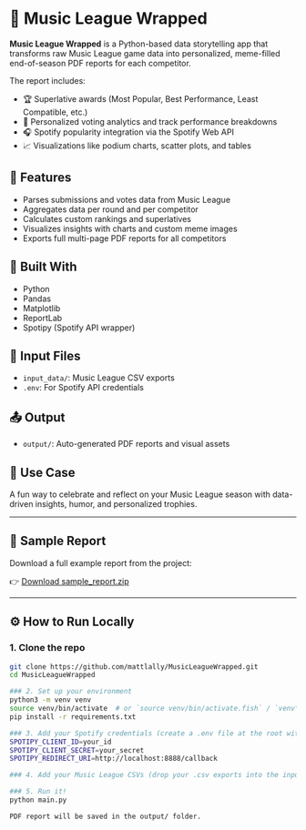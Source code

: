 # 🎵 Music League Wrapped

**Music League Wrapped** is a Python-based data storytelling app that transforms raw Music League game data into personalized, meme-filled end-of-season PDF reports for each competitor.

The report includes:
- 🏆 Superlative awards (Most Popular, Best Performance, Least Compatible, etc.)
- 🎯 Personalized voting analytics and track performance breakdowns
- 🎧 Spotify popularity integration via the Spotify Web API
- 📈 Visualizations like podium charts, scatter plots, and tables

## 🚀 Features
- Parses submissions and votes data from Music League
- Aggregates data per round and per competitor
- Calculates custom rankings and superlatives
- Visualizes insights with charts and custom meme images
- Exports full multi-page PDF reports for all competitors

## 🔧 Built With
- Python
- Pandas
- Matplotlib
- ReportLab
- Spotipy (Spotify API wrapper)

## 📂 Input Files
- `input_data/`: Music League CSV exports
- `.env`: For Spotify API credentials

## 📤 Output
- `output/`: Auto-generated PDF reports and visual assets

## 🧠 Use Case
A fun way to celebrate and reflect on your Music League season with data-driven insights, humor, and personalized trophies.

---
## 📄 Sample Report

Download a full example report from the project:

👉 [Download sample_report.zip](https://github.com/mattlally/MusicLeagueWrapped/raw/main/sample_report.zip)

---
## ⚙️ How to Run Locally

### 1. Clone the repo

```bash
git clone https://github.com/mattlally/MusicLeagueWrapped.git
cd MusicLeagueWrapped

### 2. Set up your environment
python3 -m venv venv
source venv/bin/activate  # or `source venv/bin/activate.fish` / `venv\Scripts\activate` on Windows
pip install -r requirements.txt

### 3. Add your Spotify credentials (create a .env file at the root with:)
SPOTIPY_CLIENT_ID=your_id
SPOTIPY_CLIENT_SECRET=your_secret
SPOTIPY_REDIRECT_URI=http://localhost:8888/callback

### 4. Add your Music League CSVs (drop your .csv exports into the input_data/ folder)

### 5. Run it!
python main.py

PDF report will be saved in the output/ folder.

